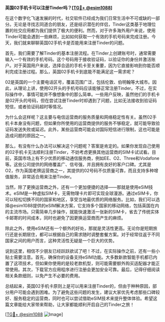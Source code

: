 **英国02手机卡可以注册Tinder吗？[[TG💪+ @esim1088](https://t.me/s/esim1088)]**

在这个数字化飞速发展的时代，社交软件已经成为我们日常生活中不可或缺的一部分。无论是寻找志同道合的朋友，还是结识潜在的伴侣，Tinder这类基于地理位置的社交应用都为我们提供了极大的便利。然而，对于许多海外用户来说，使用Tinder可能会遇到一些麻烦，比如如何获取一个有效的手机号码来完成注册。今天，我们就来聊聊英国02手机卡是否能用来注册Tinder的问题。

首先，我们需要了解Tinder的基本注册流程。在Tinder上创建账号时，通常需要输入一个有效的手机号码。这个号码用于接收验证码，以验证你的身份并激活账户。对于英国用户来说，选择合适的手机卡至关重要，因为它直接影响到你能否顺利完成注册过程。那么，英国02手机卡到底能不能满足这一需求呢？

02是英国的一个主要电话区号，覆盖范围广泛，包括伦敦、伯明翰等大城市。因此，从理论上讲，使用02开头的手机号码应该能够正常注册Tinder。不过，在实际操作中，事情可能并不像想象中的那么简单。一些用户反映，虽然他们的手机卡是02开头的号码，但在尝试注册Tinder时却遇到了问题，比如无法接收到验证码短信，或者验证码超时等情况。

为什么会这样呢？这主要与电信运营商的服务质量和网络稳定性有关。虽然02手机卡本身没有问题，但如果你所使用的运营商提供的服务不够稳定，就可能导致验证码发送失败或延迟。此外，某些运营商可能会对国际短信进行限制，这也可能是造成问题的原因之一。

那么，有没有什么办法可以解决这个问题呢？答案是肯定的。如果你发现自己使用的02手机卡无法顺利注册Tinder，不妨考虑更换其他运营商的SIM卡试试看。目前，英国市场上有不少优质的移动通信服务商，例如EE、O2、Three和Vodafone等。这些公司提供的网络覆盖广、信号强，并且拥有良好的客户口碑。尤其是O2，作为英国老牌运营商之一，其提供的02号码不仅质量可靠，而且支持多种增值服务，非常适合用来注册Tinder。

当然，除了更换运营商之外，还有一个更加便捷的选择——那就是使用eSIM技术。eSIM是一种虚拟SIM卡，无需物理卡片即可实现全球漫游。通过eSIM卡，你可以轻松切换不同的国家和地区，享受当地最优质的网络服务。比如，我们可以选择@esim1088提供的eSIM解决方案，它支持多个国家的移动网络，包括英国在内的主流市场。只需简单几步操作，就能快速激活一张新的SIM卡，省去了传统实体卡邮寄的时间成本，同时也避免了因更换运营商而产生的麻烦。

除此之外，使用eSIM还有一个额外的好处，那就是灵活性更高。无论你是短期旅行还是长期居住，都可以根据自己的需求随时调整套餐方案。对于经常往返于不同国家之间的用户而言，这种灵活性无疑是一个巨大的优势。

说到这里，相信不少朋友已经跃跃欲试了吧！不过，在实际操作之前，还有一些小贴士需要注意。首先，确保你的设备支持eSIM功能。大多数新款智能手机都已内置了这项技术，但如果你使用的是较老款机型，则可能需要额外购买适配器才能正常使用。其次，下载官方应用程序进行注册会更加安全可靠。最后，记得仔细阅读相关条款细则，以免产生不必要的费用。

总结起来，英国02手机卡原则上是可以用来注册Tinder的，但由于种种原因，部分用户可能会遇到困难。为了避免这些问题的发生，建议大家优先考虑那些口碑较好、服务稳定的运营商，同时也可以尝试借助eSIM技术来提升整体体验。希望这篇文章能给大家带来帮助，让大家都能顺利开启自己的Tinder之旅！

[[TG💪+ @esim1088](https://t.me/s/esim1088) ![Image](https://i.postimg.cc/4NQfJmqS/Snipaste-2025-05-13-00-14-12.png)]